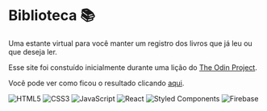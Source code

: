 # Biblioteca 📚

Uma estante virtual para você manter um registro dos livros que já leu ou que deseja ler.

Esse site foi constuído inicialmente durante uma lição do [The Odin Project](https://www.theodinproject.com/).

Você pode ver como ficou o resultado clicando [aqui](https://br-adriel.github.io/js-library/).

![HTML5](https://img.shields.io/badge/html5-%23E34F26.svg?style=for-the-badge&logo=html5&logoColor=white)
![CSS3](https://img.shields.io/badge/css3-%231572B6.svg?style=for-the-badge&logo=css3&logoColor=white)
![JavaScript](https://img.shields.io/badge/javascript-%23323330.svg?style=for-the-badge&logo=javascript&logoColor=%23F7DF1E)
![React](https://img.shields.io/badge/react-%2320232a.svg?style=for-the-badge&logo=react&logoColor=%2361DAFB)
![Styled Components](https://img.shields.io/badge/styled--components-DB7093?style=for-the-badge&logo=styled-components&logoColor=white)
![Firebase](https://img.shields.io/badge/firebase-%23039BE5.svg?style=for-the-badge&logo=firebase)
